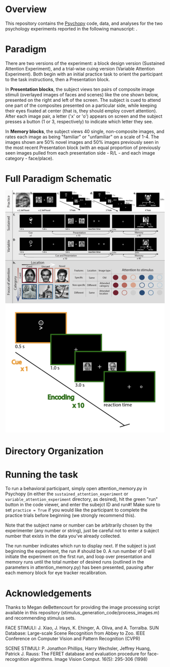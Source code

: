 # Overview

This repository contains the [Psychopy](http://psychopy.org/) code, data, and analyses for the two psychology experiments reported in the following manuscript: <PREPRINT HERE>.

# Paradigm

There are two versions of the experiment: a block design version (Sustained Attention Experiment), and a trial-wise cuing version (Variable Attention Experiment). Both begin with an initial practice task to orient the participant to the task instructions, then a Presentation block.

In <b>Presentation blocks</b>, the subject views ten pairs of composite image stimuli (overlayed images of faces and scenes) like the one shown below, presented on the right and left of the screen. The subject is cued to attend one part of the composites presented on a particular side, while keeping their eyes fixated at center (that is, they should employ covert attention). After each image pair, a letter ('x' or 'o') appears on screen and the subject presses a button (1 or 3, respectively) to indicate which letter they see.<br />

In <b>Memory blocks</b>, the subject views 40 single, non-composite images, and rates each image as being "familiar" or "unfamiliar" on a scale of 1-4. The images shown are 50% novel images and 50% images previously seen in the most recent Presentation block (with an equal proportion of previously seen images pulled from each presentation side - R/L - and each image category - face/place).


 
 # Full Paradigm Schematic
 
<center><img style="display: inline" src="figures/paradigm_and_key.jpg" alt="Paradigm" width="800"> <img style="display: inline" src="figures/presentation.png" alt="Paradigm" width="1050"></center>

# Directory Organization

<!--The code directory contains scripts for running the main task, generating stmiuli (image processing and overlaying), and conducting cursory behavioral analyses (in the form of easily accesible .ipynb files, for use with [jupyter notebook](https://ipython.org/notebook.html)).-->

<!--The stim directory contains all necessary image stimuli, separated by image type (overlay, sinlge face, single place, practice images, etc.)-->

<!--The test directory contains code to run a basic data check to ensure all stimuli were displayed correctly, after data collection. To use the checker, run data_check.ipynb in jupyter notebook.-->



# Running the task

To run a behavioral participant, simply open attention_memory.py in Psychopy (in either the `sustained_attention_experiment` or `variable_attention_experiment` directory, as desired), hit the green "run" button in the code viewer, and enter the subejct ID and run#! Make sure to set `practice = True` if you would like the participant to complete the practice trials before beginning (we strongly recommend this).

Note that the subject name or number can be arbitrarily chosen by the experimenter (any number or string), just be careful not to enter a subject number that exists in the data you've already collected.

The run number indicates which run to display next. If the subject is just beginning the experiment, the run # should be 0. A run number of 0 will initiate the experiment on the first run, and loop over presentation and memory runs until the total number of desired runs (outlined in the parameters in attention_memory.py) has been presented, pausing after each memory block for eye tracker recalibration. 


# Acknowledgements
Thanks to Megan deBettencourt for providing the image processing script available in this repository (stimulus_generation_code/process_images.m) and recommending stimulus sets. 


FACE STIMULI:
J. Xiao, J. Hays, K. Ehinger, A. Oliva, and A. Torralba.
SUN Database: Large-scale Scene Recognition from Abbey to Zoo.
IEEE Conference on Computer Vision and Pattern Recognition (CVPR)

SCENE STIMULI:
P. Jonathon Phillips, Harry Wechsler, Jeffrey Huang, Patrick J. Rauss: The FERET database and evaluation procedure for face-recognition algorithms. Image Vision Comput. 16(5): 295-306 (1998)

